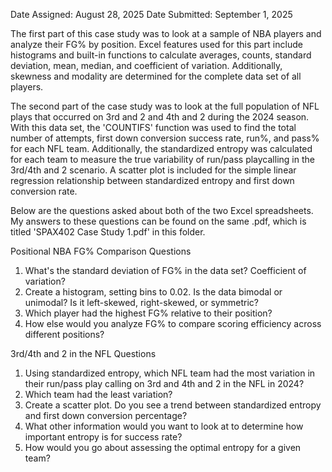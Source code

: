 Date Assigned: August 28, 2025
Date Submitted: September 1, 2025

The first part of this case study was to look at a sample of NBA players and analyze their FG% by position. Excel features used for this part include histograms and built-in functions to calculate averages, counts, standard deviation, mean, median, and coefficient of variation. Additionally, skewness and modality are determined for the complete data set of all players.

The second part of the case study was to look at the full population of NFL plays that occurred on 3rd and 2 and 4th and 2 during the 2024 season. With this data set, the 'COUNTIFS' function was used to find the total number of attempts, first down conversion success rate, run%, and pass% for each NFL team. Additionally, the standardized entropy was calculated for each team to measure the true variability of run/pass playcalling in the 3rd/4th and 2 scenario. A scatter plot is included for the simple linear regression relationship between standardized entropy and first down conversion rate.

Below are the questions asked about both of the two Excel spreadsheets. My answers to these questions can be found on the same .pdf, which is titled 'SPAX402 Case Study 1.pdf' in this folder.

Positional NBA FG% Comparison Questions
1. What's the standard deviation of FG% in the data set? Coefficient of variation?
2. Create a histogram, setting bins to 0.02. Is the data bimodal or unimodal? Is it left-skewed, right-skewed, or symmetric?
3. Which player had the highest FG% relative to their position?
4. How else would you analyze FG% to compare scoring efficiency across different positions?

3rd/4th and 2 in the NFL Questions
1. Using standardized entropy, which NFL team had the most variation in their run/pass play calling on 3rd and 4th and 2 in the NFL in 2024?
2. Which team had the least variation?
3. Create a scatter plot. Do you see a trend between standardized entropy and first down conversion percentage?
4. What other information would you want to look at to determine how important entropy is for success rate?
5. How would you go about assessing the optimal entropy for a given team?